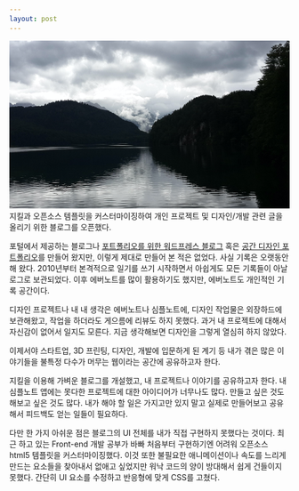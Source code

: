 ```yaml
---
layout: post
---
```


<img src="/assets/160601_01.png" class="fit image">
지킬과 오픈소스 템플릿을 커스터마이징하여 개인 프로젝트 및 디자인/개발 관련 글을 올리기 위한 블로그를 오픈했다. 

포털에서 제공하는 블로그나 <a href="http://cnaa97.wordpress.com/" target="_blank">포트폴리오를 위한 워드프레스 블로그</a> 혹은 <a href="/assets/design_portfolio.io/index.html" target="_blank">공간 디자인 포트폴리오</a>를 만들어 왔지만, 이렇게 제대로 만들어 본 적은 없었다. 사실 기록은 오랫동안 해 왔다. 2010년부터 본격적으로 일기를 쓰기 시작하면서 아쉽게도 모든 기록들이 아날로그로 보관되었다. 이후 에버노트를 많이 활용하기도 했지만, 에버노트도 개인적인 기록 공간이다.

디자인 프로젝트나 내 내 생각은 에버노트나 심플노트에, 디자인 작업물은 외장하드에 보관해왔고, 작업을 하더라도 게으름에 리뷰도 하지 못했다. 과거 내 프로젝트에 대해서 자신감이 없어서 일지도 모른다. 지금 생각해보면 디자인을 그렇게 열심히 하지 않았다.

이제서야 스타트업, 3D 프린팅, 디자인, 개발에 입문하게 된 계기 등 내가 겪은 많은 이야기들을 불특정 다수가 머무는 웹이라는 공간에 공유하고자 한다. 

지킬을 이용해 가벼운 블로그를 개설했고, 내 프로젝트나 이야기를 공유하고자 한다. 내 심플노트 앱에는 못다한 프로젝트에 대한 아이디어가 너무나도 많다. 만들고 싶은 것도 해보고 싶은 것도 많다. 내가 해야 할 일은 가지고만 있지 말고 실제로 만들어보고 공유해서 피드백도 얻는 일들이 필요하다.

다만 한 가지 아쉬운 점은 블로그의 UI 전체를 내가 직접 구현하지 못했다는 것이다. 최근 하고 있는 Front-end 개발 공부가 바빠 처음부터 구현하기엔 어려워 오픈소스 html5 템플릿을 커스터마이징했다. 이것 또한 불필요한 애니메이션이나 속도를 느리게 만드는 요소들을 찾아내서 없애고 싶었지만 워낙 코드의 양이 방대해서 쉽게 건들이지 못했다. 간단히 UI 요소를 수정하고 반응형에 맞게 CSS를 고쳤다.
